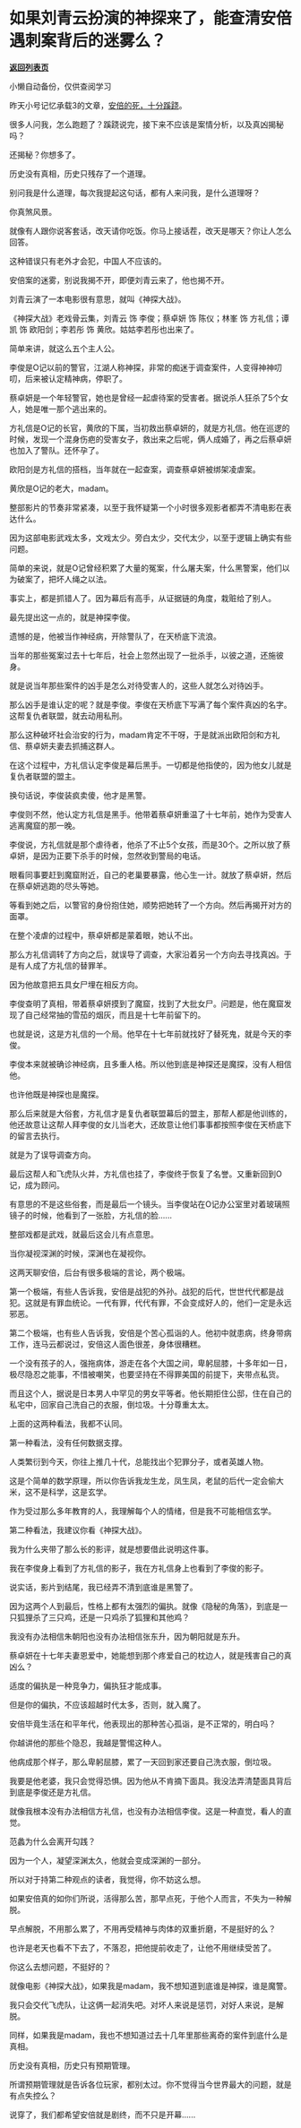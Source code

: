 # 如果刘青云扮演的神探来了，能查清安倍遇刺案背后的迷雾么？

[**返回列表页**](/gzh/记忆承载)

小懒自动备份，仅供查阅学习

昨天小号记忆承载3的文章，[安倍的死，十分蹊跷](http://mp.weixin.qq.com/s?__biz=MzU3NDc5Nzc0NQ==&mid=2247518876&idx=1&sn=d498f14f639d6e4460174f8eecbe737f&chksm=fd2e2842ca59a154ea85ef8179ed6f17f15bdc99faee4824c87c3f8e34dce8e7a57a87a2d041&scene=21#wechat_redirect)。

  

很多人问我，怎么跑题了？蹊跷说完，接下来不应该是案情分析，以及真凶揭秘吗？

  

还揭秘？你想多了。  

  

历史没有真相，历史只残存了一个道理。

  

别问我是什么道理，每次我提起这句话，都有人来问我，是什么道理呀？  

  

你真煞风景。  

  

就像有人跟你说客套话，改天请你吃饭。你马上接话茬，改天是哪天？你让人怎么回答。

  

这种错误只有老外才会犯，中国人不应该的。  

  

安倍案的迷雾，别说我揭不开，即便刘青云来了，他也揭不开。  

  

刘青云演了一本电影很有意思，就叫《神探大战》。

  

《神探大战》老戏骨云集，刘青云 饰 李俊；蔡卓妍 饰 陈仪；林峯 饰 方礼信；谭凯 饰 欧阳剑；李若彤 饰 黄欣。姑姑李若彤也出来了。

  

简单来讲，就这么五个主人公。

  

李俊是O记以前的警官，江湖人称神探，非常的痴迷于调查案件，人变得神神叨叨，后来被认定精神病，停职了。  

  

蔡卓妍是一个年轻警官，她也是曾经一起虐待案的受害者。据说杀人狂杀了5个女人，她是唯一那个逃出来的。

  

方礼信是O记的长官，黄欣的下属，当初救出蔡卓妍的，就是方礼信。他在巡逻的时候，发现一个混身伤疤的受害女子，救出来之后呢，俩人成婚了，再之后蔡卓妍也加入了警队。还怀孕了。

  

欧阳剑是方礼信的搭档，当年就在一起查案，调查蔡卓妍被绑架凌虐案。

  

黄欣是O记的老大，madam。

  

整部影片的节奏非常紧凑，以至于我怀疑第一个小时很多观影者都弄不清电影在表达什么。  

  

因为这部电影武戏太多，文戏太少。旁白太少，交代太少，以至于逻辑上确实有些问题。  

  

简单的来说，就是O记曾经积累了大量的冤案，什么屠夫案，什么黑警案，他们以为破案了，把坏人绳之以法。  

  

事实上，都是抓错人了。因为幕后有高手，从证据链的角度，栽赃给了别人。

  

最先提出这一点的，就是神探李俊。

  

遗憾的是，他被当作神经病，开除警队了，在天桥底下流浪。

  

当年的那些冤案过去十七年后，社会上忽然出现了一批杀手，以彼之道，还施彼身。  

  

就是说当年那些案件的凶手是怎么对待受害人的，这些人就怎么对待凶手。  

  

那么凶手是谁认定的呢？就是李俊。李俊在天桥底下写满了每个案件真凶的名字。这帮复仇者联盟，就去动用私刑。  

  

那么这种破坏社会治安的行为，madam肯定不干呀，于是就派出欧阳剑和方礼信、蔡卓妍夫妻去抓捕这群人。

  

在这个过程中，方礼信认定李俊是幕后黑手。一切都是他指使的，因为他女儿就是复仇者联盟的盟主。

  

换句话说，李俊装疯卖傻，他才是黑警。  

  

李俊则不然，他认定方礼信是黑手。他带着蔡卓妍重温了十七年前，她作为受害人逃离魔窟的那一晚。

  

李俊说，方礼信就是那个虐待者，他杀了不止5个女孩，而是30个。之所以放了蔡卓妍，是因为正要下杀手的时候，忽然收到警局的电话。

  

眼看同事要赶到魔窟附近，自己的老巢要暴露，他心生一计。就放了蔡卓妍，然后在蔡卓妍逃跑的尽头等她。

  

等看到她之后，以警官的身份抱住她，顺势把她转了一个方向。然后再揭开对方的面罩。

  

在整个凌虐的过程中，蔡卓妍都是蒙着眼，她认不出。

  

那么方礼信调转了方向之后，就误导了调查，大家沿着另一个方向去寻找真凶。于是有人成了方礼信的替罪羊。

  

因为他故意把五具女尸埋在相反方向。

  

李俊查明了真相，带着蔡卓妍摸到了魔窟，找到了大批女尸。问题是，他在魔窟发现了自己经常抽的雪茄的烟灰，而且是十七年前留下的。

  

也就是说，这是方礼信的一个局。他早在十七年前就找好了替死鬼，就是今天的李俊。

  

李俊本来就被确诊神经病，且多重人格。所以他到底是神探还是魔探，没有人相信他。

  

也许他既是神探也是魔探。  

  

那么后来就是大俗套，方礼信才是复仇者联盟幕后的盟主，那帮人都是他训练的，他还故意让这帮人拜李俊的女儿当老大，还故意让他们事事都按照李俊在天桥底下的留言去执行。

  

就是为了误导调查方向。

  

最后这帮人和飞虎队火并，方礼信也挂了，李俊终于恢复了名誉。又重新回到O记，成为顾问。

  

有意思的不是这些俗套，而是最后一个镜头。当李俊站在O记办公室里对着玻璃照镜子的时候，他看到了一张脸，方礼信的脸......

  

整部戏都是武戏，就最后这会儿有点意思。  

  

当你凝视深渊的时候，深渊也在凝视你。

  

这两天聊安倍，后台有很多极端的言论，两个极端。  

  

第一个极端，有些人告诉我，安倍是战犯的外孙。战犯的后代，世世代代都是战犯。这就是有罪血统论。一代有罪，代代有罪，不会变成好人的，他们一定是永远邪恶。

  

第二个极端，也有些人告诉我，安倍是个苦心孤诣的人。他初中就患病，终身带病工作，连马云都说过，安倍这人面色很差，身体很糟糕。

  

一个没有孩子的人，强拖病体，游走在各个大国之间，卑躬屈膝，十多年如一日，极尽隐忍之能事，不惜被嘲笑，也要坚持在不得罪美国的前提下，夹带点私货。

  

而且这个人，据说是日本男人中罕见的男女平等者。他长期拒住公邸，住在自己的私宅中，回家自己洗自己的衣服，倒垃圾。十分尊重太太。

  

上面的这两种看法，我都不认同。

  

第一种看法，没有任何数据支撑。

  

人类繁衍到今天，你往上推几十代，总能找出个犯罪分子，或者英雄人物。

  

这是个简单的数学原理，所以你告诉我龙生龙，凤生凤，老鼠的后代一定会偷大米，这不是科学，这是玄学。

  

作为受过那么多年教育的人，我理解每个人的情绪，但是我不可能相信玄学。

  

第二种看法，我建议你看《神探大战》。

  

我为什么夹带了那么长的影评，就是想要借此说明这件事。

  
我在李俊身上看到了方礼信的影子，我在方礼信身上也看到了李俊的影子。  

  

说实话，影片到结尾，我已经弄不清到底谁是黑警了。  

  

因为这两个人到最后，性格上都有太强烈的偏执。就像《隐秘的角落》，到底是一只狐狸杀了三只鸡，还是一只鸡杀了狐狸和其他鸡？

  

我没有办法相信朱朝阳也没有办法相信张东升，因为朝阳就是东升。

  

蔡卓妍在十七年夫妻恩爱中，她能想到那个疼爱自己的枕边人，就是残害自己的真凶么？  

  

适度的偏执是一种竞争力，偏执狂才能成事。

  

但是你的偏执，不应该超越时代太多，否则，就入魔了。

  

安倍毕竟生活在和平年代，他表现出的那种苦心孤诣，是不正常的，明白吗？  

  

你越讲他的那些个隐忍，我越是警惕这种人。  

  

他病成那个样子，那么卑躬屈膝，累了一天回到家还要自己洗衣服，倒垃圾。

  

我要是他老婆，我只会觉得恐惧。因为他从不肯摘下面具。我没法弄清楚面具背后到底是李俊还是方礼信。  

  

就像我根本没有办法相信方礼信，也没有办法相信李俊。这是一种直觉，看人的直觉。  

  

范蠡为什么会离开勾践？

  

因为一个人，凝望深渊太久，他就会变成深渊的一部分。  

  

所以对于持第二种观点的读者，我觉得，你不妨这么想。  

  

如果安倍真的如你们所说，活得那么苦，那早点死，于他个人而言，不失为一种解脱。  

  

早点解脱，不用那么累了，不用再受精神与肉体的双重折磨，不是挺好的么？  

  

也许是老天也看不下去了，不落忍，把他提前收走了，让他不用继续受苦了。  

  

你这么去想问题，不挺好的？  

  

就像电影《神探大战》，如果我是madam，我不想知道到底谁是神探，谁是魔警。  

  

我只会交代飞虎队，让这俩一起消失吧。对坏人来说是惩罚，对好人来说，是解脱。

  

同样，如果我是madam，我也不想知道过去十几年里那些离奇的案件到底什么是真相。

  

历史没有真相，历史只有预期管理。

  

所谓预期管理就是告诉各位玩家，都别太过。你不觉得当今世界最大的问题，就是有点失控么？

  

说穿了，我们都希望安倍就是剧终，而不只是开幕......

